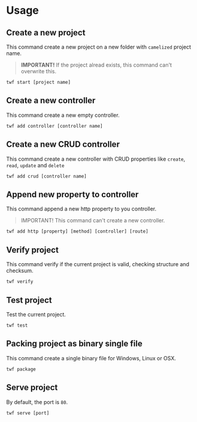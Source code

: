 # Usage

## Create a new project
This command create a new project on a new folder with `camelized` project name.
> **IMPORTANT!**
> If the project alread exists, this command can't overwrite this.

`twf start [project name]`

## Create a new controller
This command create a new empty controller.

`twf add controller [controller name]`

## Create a new CRUD controller
This command create a new controller with CRUD properties like `create`, `read`, `update` and `delete`

`twf add crud [controller name]`

## Append new property to controller
This command append a new http property to you controller.
> IMPORTANT!
> This command can't create a new controller.

`twf add http [property] [method] [controller] [route]`

## Verify project
This command verify if the current project is valid, checking structure and checksum.

`twf verify`

## Test project
Test the current project.

`twf test`

## Packing project as binary single file
This command create a single binary file for Windows, Linux or OSX.

`twf package`

## Serve project
By default, the port is `80`.

`twf serve [port]`

